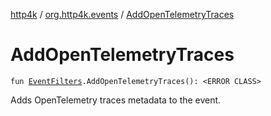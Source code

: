 [http4k](../index.md) / [org.http4k.events](index.md) / [AddOpenTelemetryTraces](./-add-open-telemetry-traces.md)

# AddOpenTelemetryTraces

`fun `[`EventFilters`](-event-filters/index.md)`.AddOpenTelemetryTraces(): <ERROR CLASS>`

Adds OpenTelemetry traces metadata to the event.

